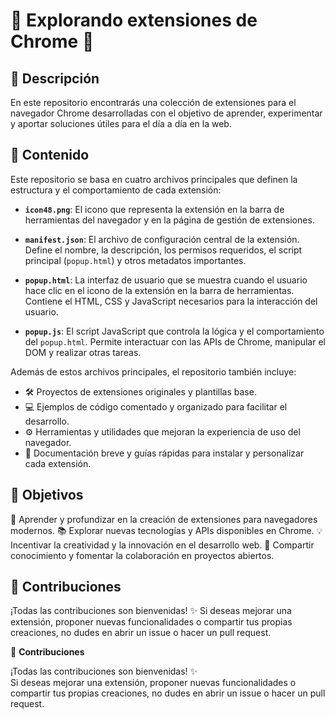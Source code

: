 🧩 Explorando extensiones de Chrome 🧩
===================================

## 📌 Descripción

En este repositorio encontrarás una colección de extensiones para el navegador Chrome desarrolladas con el objetivo de aprender, experimentar y aportar soluciones útiles para el día a día en la web.

## 📂 Contenido

Este repositorio se basa en cuatro archivos principales que definen la estructura y el comportamiento de cada extensión:

*   **`icon48.png`**: El icono que representa la extensión en la barra de herramientas del navegador y en la página de gestión de extensiones.

*   **`manifest.json`**: El archivo de configuración central de la extensión. Define el nombre, la descripción, los permisos requeridos, el script principal (`popup.html`) y otros metadatos importantes.

*   **`popup.html`**: La interfaz de usuario que se muestra cuando el usuario hace clic en el icono de la extensión en la barra de herramientas. Contiene el HTML, CSS y JavaScript necesarios para la interacción del usuario.

*   **`popup.js`**: El script JavaScript que controla la lógica y el comportamiento del `popup.html`. Permite interactuar con las APIs de Chrome, manipular el DOM y realizar otras tareas.

Además de estos archivos principales, el repositorio también incluye:

*   🛠️ Proyectos de extensiones originales y plantillas base.
*   💻 Ejemplos de código comentado y organizado para facilitar el desarrollo.
*   ⚙️ Herramientas y utilidades que mejoran la experiencia de uso del navegador.
*   📖 Documentación breve y guías rápidas para instalar y personalizar cada extensión.

## 🎯 Objetivos

🚀 Aprender y profundizar en la creación de extensiones para navegadores modernos.
📚 Explorar nuevas tecnologías y APIs disponibles en Chrome.
💡 Incentivar la creatividad y la innovación en el desarrollo web.
🤝 Compartir conocimiento y fomentar la colaboración en proyectos abiertos.

## 🤝 Contribuciones

¡Todas las contribuciones son bienvenidas! ✨
Si deseas mejorar una extensión, proponer nuevas funcionalidades o compartir tus propias creaciones, no dudes en abrir un issue o hacer un pull request.

🤝 **Contribuciones**

¡Todas las contribuciones son bienvenidas! ✨  
Si deseas mejorar una extensión, proponer nuevas funcionalidades o compartir tus propias creaciones, no dudes en abrir un issue o hacer un pull request.